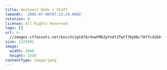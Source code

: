 ```yaml
---
title: Hochzeit Bodo + Steff
takenAt: '2005-07-06T07:23:29.000Z'
rotation: 0
license: All Rights Reserved
tags: []
url: >-
  //images.ctfassets.net/bncv3c2gt878/4nwFMD2pYndtZTwtT7KpHb/78ffcd2bbf250dd245c1dfc37f8ade3f/hochzeit-bodo--steff_4560370840_o
size: 1225491
image:
  width: 2048
  height: 1536
contentType: image/jpeg
---
```


